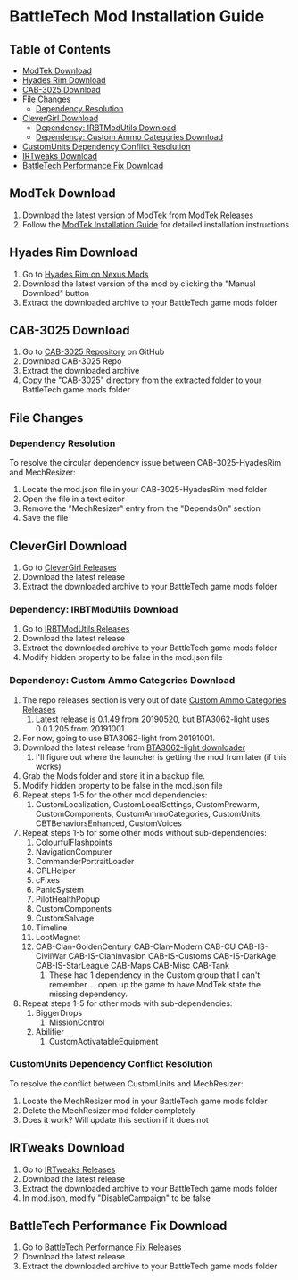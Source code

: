 # BattleTech Mod Installation Guide

## Table of Contents

- [ModTek Download](#modtek-download)
- [Hyades Rim Download](#hyades-rim-download)
- [CAB-3025 Download](#cab-3025-download)
- [File Changes](#file-changes)
    - [Dependency Resolution](#dependency-resolution)
- [CleverGirl Download](#clevergirl-download)
    - [Dependency: IRBTModUtils Download](#dependency-irbtmodutils-download)
    - [Dependency: Custom Ammo Categories Download](#dependency-custom-ammo-categories-download)
- [CustomUnits Dependency Conflict Resolution](#customunits-dependency-conflict-resolution)
- [IRTweaks Download](#irtweaks-download)
- [BattleTech Performance Fix Download](#battletech-performance-fix-download)

## ModTek Download

1. Download the latest version of ModTek from [ModTek Releases](https://github.com/BattletechModders/ModTek/releases)
2. Follow the [ModTek Installation Guide](https://github.com/BattletechModders/ModTek/blob/master/INSTALL.md) for
   detailed installation instructions

## Hyades Rim Download

1. Go to [Hyades Rim on Nexus Mods](https://www.nexusmods.com/battletech/mods/473)
2. Download the latest version of the mod by clicking the "Manual Download" button
3. Extract the downloaded archive to your BattleTech game mods folder

<!-- Instructions for downloading Hyades Rim mod will go here -->

## CAB-3025 Download

1. Go to [CAB-3025 Repository](https://github.com/BattletechModders/CAB-3025) on GitHub
2. Download CAB-3025 Repo
3. Extract the downloaded archive
4. Copy the "CAB-3025" directory from the extracted folder to your BattleTech game mods folder

## File Changes

### Dependency Resolution

To resolve the circular dependency issue between CAB-3025-HyadesRim and MechResizer:

1. Locate the mod.json file in your CAB-3025-HyadesRim mod folder
2. Open the file in a text editor
3. Remove the "MechResizer" entry from the "DependsOn" section
4. Save the file

## CleverGirl Download

1. Go to [CleverGirl Releases](https://github.com/BattletechModders/CleverGirl/releases)
2. Download the latest release
3. Extract the downloaded archive to your BattleTech game mods folder

### Dependency: IRBTModUtils Download

1. Go to [IRBTModUtils Releases](https://github.com/BattletechModders/IRBTModUtils/releases)
2. Download the latest release
3. Extract the downloaded archive to your BattleTech game mods folder
4. Modify hidden property to be false in the mod.json file

### Dependency: Custom Ammo Categories Download

1. The repo releases section is very out of date [Custom Ammo Categories Releases](https://github.com/BattletechModders/CustomAmmoCategories/releases)
   1. Latest release is 0.1.49 from 20190520, but BTA3062-light uses 0.0.1.205 from 20191001. 
2. For now, going to use BTA3062-light from 20191001.
3. Download the latest release from [BTA3062-light downloader](https://www.bta3062.com/files/BTAdvancedLauncher.php)
   1. I'll figure out where the launcher is getting the mod from later (if this works)
4. Grab the Mods folder and store it in a backup file.
5. Modify hidden property to be false in the mod.json file
6. Repeat steps 1-5 for the other mod dependencies:
   1. CustomLocalization,
      CustomLocalSettings,
      CustomPrewarm,
      CustomComponents,
      CustomAmmoCategories,
      CustomUnits,
      CBTBehaviorsEnhanced,
      CustomVoices
7. Repeat steps 1-5 for some other mods without sub-dependencies:
   1. ColourfulFlashpoints
   2. NavigationComputer
   3. CommanderPortraitLoader
   4. CPLHelper
   5. cFixes
   6. PanicSystem
   7. PilotHealthPopup
   8. CustomComponents
   9. CustomSalvage
   10. Timeline
   11. LootMagnet
   12. CAB-Clan-GoldenCentury
       CAB-Clan-Modern
       CAB-CU
       CAB-IS-CivilWar
       CAB-IS-ClanInvasion
       CAB-IS-Customs
       CAB-IS-DarkAge
       CAB-IS-StarLeague
       CAB-Maps
       CAB-Misc
       CAB-Tank
       1. These had 1 dependency in the Custom group that I can't remember ... open up the game to have ModTek state the missing dependency.
8. Repeat steps 1-5 for other mods with sub-dependencies:
   1. BiggerDrops
      1. MissionControl
   2. Abilifier
      1. CustomActivatableEquipment

### CustomUnits Dependency Conflict Resolution

To resolve the conflict between CustomUnits and MechResizer:

1. Locate the MechResizer mod in your BattleTech game mods folder
2. Delete the MechResizer mod folder completely
3. Does it work? Will update this section if it does not

## IRTweaks Download

1. Go to [IRTweaks Releases](https://github.com/BattletechModders/IRTweaks/releases)
2. Download the latest release
3. Extract the downloaded archive to your BattleTech game mods folder
4. In mod.json, modify "DisableCampaign" to be false

## BattleTech Performance Fix Download

1. Go
   to [BattleTech Performance Fix Releases](https://github.com/BattletechModders/BattletechPerformanceFix/releases/tag/latest)
2. Download the latest release
3. Extract the downloaded archive to your BattleTech game mods folder


